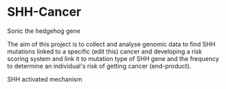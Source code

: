 # SHH-Cancer
Sonic the hedgehog gene

The aim of this project is to collect and analyse genomic data to find SHH mutations linked to a specific (edit this) cancer and developing a risk scoring system and link it to mutation type of SHH gene and the frequency to determine an individual's risk of getting cancer (end-product).  

SHH activated mechanism
